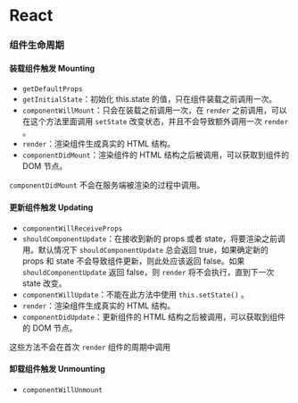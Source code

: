 # React

### 组件生命周期

#### 装载组件触发 Mounting

* `getDefaultProps`
* `getInitialState`：初始化 this.state 的值，只在组件装载之前调用一次。
* `componentWillMount`：只会在装载之前调用一次，在 `render` 之前调用，可以在这个方法里面调用 `setState` 改变状态，并且不会导致额外调用一次 `render` 。
* `render`：渲染组件生成真实的 HTML 结构。
* `componentDidMount`：渲染组件的 HTML 结构之后被调用，可以获取到组件的 DOM 节点。

`componentDidMount` 不会在服务端被渲染的过程中调用。

#### 更新组件触发 Updating

* `componentWillReceiveProps`
* `shouldComponentUpdate`：在接收到新的 props 或者 state，将要渲染之前调用。默认情况下 `shouldComponentUpdate` 总会返回 true，如果确定新的 props 和 state 不会导致组件更新，则此处应该返回 false。如果 `shouldComponentUpdate` 返回 false，则 `render` 将不会执行，直到下一次 state 改变。
* `componentWillUpdate`：不能在此方法中使用 `this.setState()` 。
* `render`：渲染组件生成真实的 HTML 结构。
* `componentDidUpdate`：更新组件的 HTML 结构之后被调用，可以获取到组件的 DOM 节点。

这些方法不会在首次 `render` 组件的周期中调用

#### 卸载组件触发 Unmounting

* `componentWillUnmount`

